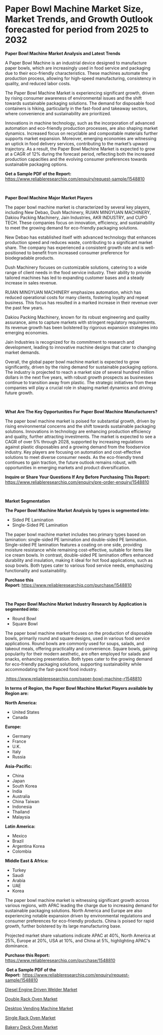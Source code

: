 <p><h1>Paper Bowl Machine Market Size, Market Trends, and Growth Outlook forecasted for period from 2025 to 2032</h1></p><p><strong>Paper Bowl Machine Market Analysis and Latest Trends</strong></p>
<p><p>A Paper Bowl Machine is an industrial device designed to manufacture paper bowls, which are increasingly used in food service and packaging due to their eco-friendly characteristics. These machines automate the production process, allowing for high-speed manufacturing, consistency in quality, and reduced labor costs. </p><p>The Paper Bowl Machine Market is experiencing significant growth, driven by rising consumer awareness of environmental issues and the shift towards sustainable packaging solutions. The demand for disposable food containers is hiking, particularly in the fast-food and takeaway sectors, where convenience and sustainability are prioritized. </p><p>Innovations in machine technology, such as the incorporation of advanced automation and eco-friendly production processes, are also shaping market dynamics. Increased focus on recyclable and compostable materials further supports market expansion. Moreover, emerging economies are witnessing an uptick in food delivery services, contributing to the market’s upward trajectory. As a result, the Paper Bowl Machine Market is expected to grow at a CAGR of 12% during the forecast period, reflecting both the increased production capacities and the evolving consumer preferences towards sustainable packaging options.</p></p>
<p><strong>Get a Sample PDF of the Report:&nbsp;</strong> <a href="https://www.reliableresearchiq.com/enquiry/request-sample/1548810?utm_campaign=1082&utm_medium=2&utm_source=Github&utm_content=ia&utm_term=10042025&utm_id=paper-bowl-machine">https://www.reliableresearchiq.com/enquiry/request-sample/1548810</a></p>
<p>&nbsp;</p>
<p><strong>Paper Bowl Machine Major Market Players</strong></p>
<p><p>The paper bowl machine market is characterized by several key players, including New Debao, Dush Machinery, RUIAN MINGYUAN MACHINERY, Dakiou Packing Machinery, Jain Industries, AKR INDUSTRY, and CUPO TECH. These companies focus on innovation, efficiency, and sustainability to meet the growing demand for eco-friendly packaging solutions.</p><p>New Debao has established itself with advanced technology that enhances production speed and reduces waste, contributing to a significant market share. The company has experienced a consistent growth rate and is well-positioned to benefit from increased consumer preference for biodegradable products.</p><p>Dush Machinery focuses on customizable solutions, catering to a wide range of client needs in the food service industry. Their ability to provide tailored machines has led to expanding customer bases and a steady increase in sales revenue. </p><p>RUIAN MINGYUAN MACHINERY emphasizes automation, which has reduced operational costs for many clients, fostering loyalty and repeat business. This focus has resulted in a marked increase in their revenue over the past few years.</p><p>Dakiou Packing Machinery, known for its robust engineering and quality assurance, aims to capture markets with stringent regulatory requirements. Its revenue growth has been bolstered by rigorous expansion strategies into emerging economies.</p><p>Jain Industries is recognized for its commitment to research and development, leading to innovative machine designs that cater to changing market demands. </p><p>Overall, the global paper bowl machine market is expected to grow significantly, driven by the rising demand for sustainable packaging options. The industry is projected to reach a market size of several hundred million dollars in the next five years, with robust growth prospects as businesses continue to transition away from plastic. The strategic initiatives from these companies will play a crucial role in shaping market dynamics and driving future growth.</p></p>
<p>&nbsp;</p>
<p><strong>What Are The Key Opportunities For Paper Bowl Machine Manufacturers?</strong></p>
<p><p>The paper bowl machine market is poised for substantial growth, driven by rising environmental concerns and the shift towards sustainable packaging solutions. Innovations in technology are enhancing production efficiency and quality, further attracting investments. The market is expected to see a CAGR of over 5% through 2028, supported by increasing regulations against plastic disposables and a growing demand from the foodservice industry. Key players are focusing on automation and cost-effective solutions to meet diverse consumer needs. As the eco-friendly trend continues to gain traction, the future outlook remains robust, with opportunities in emerging markets and product diversification.</p></p>
<p><strong>Inquire or Share Your Questions If Any Before Purchasing This Report:</strong> <a href="https://www.reliableresearchiq.com/enquiry/pre-order-enquiry/1548810?utm_campaign=1082&utm_medium=2&utm_source=Github&utm_content=ia&utm_term=10042025&utm_id=paper-bowl-machine">https://www.reliableresearchiq.com/enquiry/pre-order-enquiry/1548810</a></p>
<p>&nbsp;</p>
<p><strong>Market Segmentation</strong></p>
<p><strong>The Paper Bowl Machine Market Analysis by types is segmented into:</strong></p>
<p><ul><li>Sided PE Lamination</li><li>Single-Sided PE Lamination</li></ul></p>
<p><p>The paper bowl machine market includes two primary types based on lamination: single-sided PE lamination and double-sided PE lamination. Single-sided PE lamination features a coating on one side, providing moisture resistance while remaining cost-effective, suitable for items like ice cream bowls. In contrast, double-sided PE lamination offers enhanced durability and insulation, making it ideal for hot food applications, such as soup bowls. Both types cater to various food service needs, emphasizing functionality and sustainability.</p></p>
<p><strong>Purchase this Report:&nbsp;</strong><a href="https://www.reliableresearchiq.com/purchase/1548810?utm_campaign=1082&utm_medium=2&utm_source=Github&utm_content=ia&utm_term=10042025&utm_id=paper-bowl-machine">https://www.reliableresearchiq.com/purchase/1548810</a></p>
<p>&nbsp;</p>
<p><strong>The Paper Bowl Machine Market Industry Research by Application is segmented into:</strong></p>
<p><ul><li>Round Bowl</li><li>Square Bowl</li></ul></p>
<p><p>The paper bowl machine market focuses on the production of disposable bowls, primarily round and square designs, used in various food service applications. Round bowls are commonly used for soups, salads, and takeout meals, offering practicality and convenience. Square bowls, gaining popularity for their modern aesthetic, are often employed for salads and snacks, enhancing presentation. Both types cater to the growing demand for eco-friendly packaging solutions, supporting sustainability while accommodating the fast-paced food industry.</p></p>
<p><a href="https://www.reliableresearchiq.com/paper-bowl-machine-r1548810?utm_campaign=1082&utm_medium=2&utm_source=Github&utm_content=ia&utm_term=10042025&utm_id=paper-bowl-machine">&nbsp;https://www.reliableresearchiq.com/paper-bowl-machine-r1548810</a></p>
<p><strong>In terms of Region, the Paper Bowl Machine Market Players available by Region are:</strong></p>
<p>
    <p> <strong> North America: </strong>
        <ul>
            <li>United States</li>
            <li>Canada</li>
        </ul>
        </p> 
    <p> <strong> Europe: </strong>
        <ul>
            <li>Germany</li>
            <li>France</li>
            <li>U.K.</li>
            <li>Italy</li>
            <li>Russia</li>
        </ul>
        </p> 
    <p> <strong> Asia-Pacific: </strong>
        <ul>
            <li>China</li>
            <li>Japan</li>
            <li>South Korea</li>
            <li>India</li>
            <li>Australia</li>
            <li>China Taiwan</li>
            <li>Indonesia</li>
            <li>Thailand</li>
            <li>Malaysia</li>
        </ul>
        </p> 
    <p> <strong> Latin America: </strong>
        <ul>
            <li>Mexico</li>
            <li>Brazil</li>
            <li>Argentina Korea</li>
            <li>Colombia</li>
        </ul>
        </p> 
    <p> <strong> Middle East & Africa: </strong>
        <ul>
            <li>Turkey</li>
            <li>Saudi</li>
            <li>Arabia</li>
            <li>UAE</li>
            <li>Korea</li>
        </ul>
    </p>
    </p>
<p><p>The paper bowl machine market is witnessing significant growth across various regions, with APAC leading the charge due to increasing demand for sustainable packaging solutions. North America and Europe are also experiencing notable expansion driven by environmental regulations and consumer preferences for eco-friendly products. China is poised for rapid growth, further bolstered by its large manufacturing base. </p><p>Projected market share valuations indicate APAC at 40%, North America at 25%, Europe at 20%, USA at 10%, and China at 5%, highlighting APAC's dominance.</p></p>
<p><strong>Purchase this Report: </strong><a href="https://www.reliableresearchiq.com/purchase/1548810?utm_campaign=1082&utm_medium=2&utm_source=Github&utm_content=ia&utm_term=10042025&utm_id=paper-bowl-machine">https://www.reliableresearchiq.com/purchase/1548810</a></p>
<p>&nbsp;<strong>Get a Sample PDF of the Report:&nbsp;&nbsp;</strong><a href="https://www.reliableresearchiq.com/enquiry/request-sample/1548810?utm_campaign=1082&utm_medium=2&utm_source=Github&utm_content=ia&utm_term=10042025&utm_id=paper-bowl-machine">https://www.reliableresearchiq.com/enquiry/request-sample/1548810</a></p>
<p><strong></strong></p>
<p><p><a href="https://github.com/nkbaroga/Market-Research-Report-List-1/blob/main/diesel-engine-driven-welder-market.md?utm_campaign=1082&utm_medium=2&utm_source=Github&utm_content=ia&utm_term=10042025&utm_id=paper-bowl-machine">Diesel Engine Driven Welder Market</a></p><p><a href="https://github.com/lateshab69/Market-Research-Report-List-1/blob/main/double-rack-oven-market.md?utm_campaign=1082&utm_medium=2&utm_source=Github&utm_content=ia&utm_term=10042025&utm_id=paper-bowl-machine">Double Rack Oven Market</a></p><p><a href="https://github.com/elvutedipela/Market-Research-Report-List-1/blob/main/desktop-vending-machine-market.md?utm_campaign=1082&utm_medium=2&utm_source=Github&utm_content=ia&utm_term=10042025&utm_id=paper-bowl-machine">Desktop Vending Machine Market</a></p><p><a href="https://github.com/rosalinebhakta48/Market-Research-Report-List-1/blob/main/single-rack-oven-market.md?utm_campaign=1082&utm_medium=2&utm_source=Github&utm_content=ia&utm_term=10042025&utm_id=paper-bowl-machine">Single Rack Oven Market</a></p><p><a href="https://github.com/hedbomkrahe/Market-Research-Report-List-1/blob/main/bakery-deck-oven-market.md?utm_campaign=1082&utm_medium=2&utm_source=Github&utm_content=ia&utm_term=10042025&utm_id=paper-bowl-machine">Bakery Deck Oven Market</a></p></p>